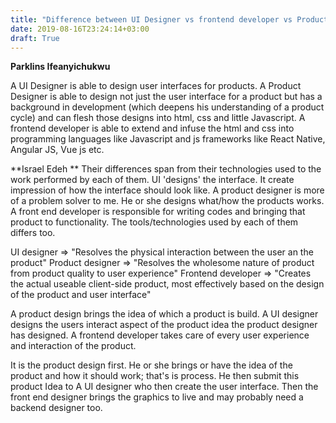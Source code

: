 ```yaml
---
title: "Difference between UI Designer vs frontend developer vs Product Designer"
date: 2019-08-16T23:24:14+03:00
draft: True
---
```

**Parklins Ifeanyichukwu**

A UI Designer is able to design user interfaces for products.
A Product Designer is able to design not just the user interface for a product but has a background in development (which deepens his understanding of a product cycle) and can flesh those designs into html, css and little Javascript.
A frontend developer is able to extend and infuse the html and css into programming languages like Javascript and js frameworks like React Native, Angular JS, Vue js etc.

**Israel Edeh **
Their differences span from their technologies used to the work performed by each of them. UI 'designs' the interface. It create impression of how the interface should look like. A product designer is more of a problem solver to me. He or she designs what/how the products works. A front end developer is responsible for writing codes and bringing that product to functionality. The tools/technologies used by each of them differs too.

UI designer => "Resolves the physical interaction between the user an the product"
Product designer => "Resolves the wholesome nature of product from product quality to user experience"
Frontend developer => "Creates the actual useable client-side product, most effectively based on the design of the product and user interface"

A product design brings the idea of which a product is build.
A UI designer designs the users interact aspect of the product idea the product designer has designed.
A frontend developer takes care of every user experience and interaction of the product.

It is the product design first. He or she brings or have the idea of the product and how it should work; that's is process.
He then submit this product Idea to A UI designer who then create the user interface. Then the front end designer brings the graphics to live and may probably need a backend designer too.
